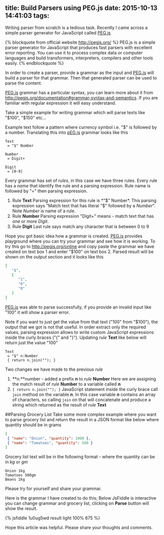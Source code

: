 title: Build Parsers using PEG.js
date: 2015-10-13 14:41:03
tags:
---

Writing parser from scratch is a tedious task. Recently I came across a simple parser generator for JavaScript called [PEG.js]

{% blockquote from official website http://pegjs.org/ %}
PEG.js is a simple parser generator for JavaScript that produces fast parsers with excellent error reporting. You can use it to process complex data or computer languages and build transformers, interpreters, compilers and other tools easily.
{% endblockquote %}

In order to create a parser, provide a grammar as the input and [PEG.js] will build a parser for that grammar. Then that generated parser can be used to parse the content.

[PEG.js] grammar has a particular syntax, you can learn more about it from http://pegjs.org/documentation#grammar-syntax-and-semantics. If you are familiar with regular expression it will easy understand.

Take a simple example for writing grammar which will parse texts like "$100", "$150" etc... 

Example text follow a pattern where currency symbol i.e. "$" is followed by a number. Translating this into [pEG.js] grammar looks like this

```
Text
 = "$" Number

Number
 = Digit+

Digit
 = [0-9]
```
Every grammar has set of *rules*, in this case we have three rules. Every rule has a *name* that identify the rule and a parsing expression. Rule name is followed by "=" then parsing expression.

1. Rule **Text** 
 	Parsing expression for this rule is *"$" Number*. This parsing expression says "Match text that has literal "$" followed by a *Number*". Note *Number* is name of a rule.
2. Rule **Number**
	Parsing expression "Digit+" means - match text that has one or more *Digit*.
3. Rule **Digit**
	Last rule says match any character that is between 0 to 9

Hope you got basic idea how a grammar is created. [PEG.js] provides playground where you can try your grammar and see how it is working. To try this go to http://pegjs.org/online and copy paste the grammar we have created on text box 1 and enter "$100" on text box 2. Parsed result will be shown on the *output* section and it looks like this

```json
[
   "$",
   [
      "1",
      "0",
      "0"
   ]
]
```
[PEG.js] was able to parse successfully, if you provide an invalid input like "$100$" it will show a parser error. 

Note if you want to just get the value from that text ("100" from "$100"), the output that we got is not that useful. In order extract only the required values, parsing expression allows to write custom JavaScript expressions inside the curly braces ("{" and "}"). Updating *rule* **Text** like below will return just the value "100"

```
Text
 = "$" n:Number
 { return n.join(""); }
```
Two changes we have made to the previous *rule*
1. **n:**number - added a prefix ***n*** to *rule* **Number**
	Here we are assigning the match result of *rule* **Number** to a variable called ***n***
2. `{ return n.join(""); }` 
	JavaScript statement inside the curly brace call `join` method on the variable ***n***. In this case variable ***n*** contains an array of characters, so calling `join` on that will concatenate and produce a string which returned as the result of *rule* **Text**

##Parsing Grocery List
Take some more complex example where you want to parse grocery list and return the result in a JSON format like below where quantity should be in grams

```json
[
 { "name": "Onion", "quantity": 1000 },
 { "name": "Tomatoes", "quantity": 500 }
]
```
Grocery list text will be in the following format - where the quantity can be in *kg* or *gm*

```
Onion 1kg
Tomatoes 500gm
Beans 1kg
```
Please try for yourself and share your grammar. 

Here is the grammar I have created to do this; Below JsFiddle is interactive you can change grammar and grocery list, clicking on **Parse** button will show the result.

{% jsfiddle 1u0ug5wd result light 100% 675 %}

Hope this article was helpful. Please share your thoughts and comments.

[PEG.js]: http://pegjs.org/